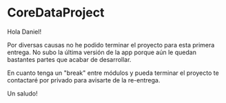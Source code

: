 # CoreDataProject

Hola Daniel!

Por diversas causas no he podido terminar el proyecto para esta primera entrega. No subo la última versión de la app porque aún
le quedan bastantes partes que acabar de desarrollar.

En cuanto tenga un "break" entre módulos y pueda terminar el proyecto te contactaré por privado para avisarte de la re-entrega.

Un saludo!
